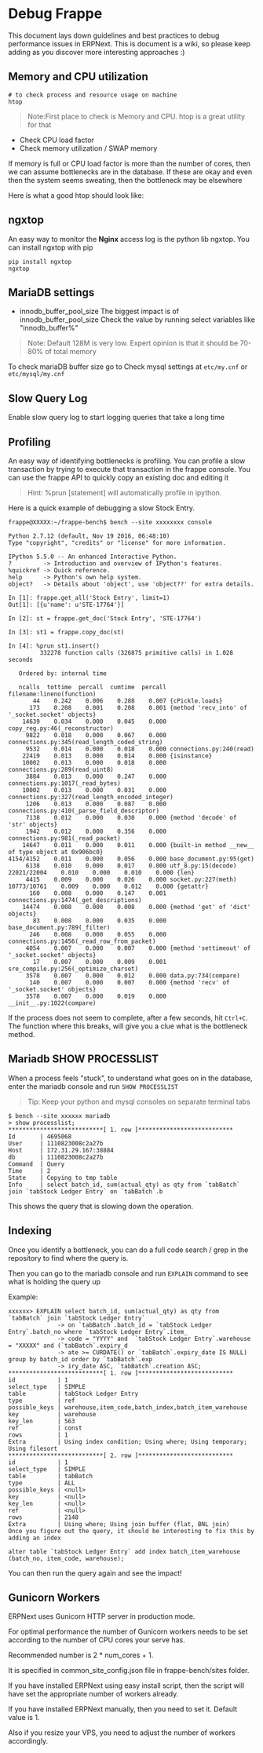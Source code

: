 # Debug Frappe

This document lays down guidelines and best practices to debug performance issues in ERPNext.
This is document is a wiki, so please keep adding as you discover more interesting approaches :)

## Memory and CPU utilization

```shell
# to check process and resource usage on machine
htop
```

> Note:First place to check is Memory and CPU. htop is a great utility for that

- Check CPU load factor
- Check memory utilization / SWAP memory

If memory is full or CPU load factor is more than the number of cores, then we can assume bottlenecks are in the database. If these are okay and even then the system seems sweating, then the bottleneck may be elsewhere

Here is what a good htop should look like:

## ngxtop

An easy way to monitor the **Nginx** access log is the python lib ngxtop. You can install ngxtop with pip

```shell
pip install ngxtop
ngxtop
```

## MariaDB settings

- innodb_buffer_pool_size
     The biggest impact is of innodb_buffer_pool_size
     Check the value by running select variables like "innodb_buffer%"

>Note: Default 128M is very low. Expert opinion is that it should be 70-80% of total memory

To check mariaDB buffer size go to Check mysql settings at `etc/my.cnf` or `etc/mysql/my.cnf`

## Slow Query Log

Enable slow query log to start logging queries that take a long time

## Profiling

An easy way of identifying bottlenecks is profiling. You can profile a slow transaction by trying to execute that transaction in the frappe console. You can use the frappe API to quickly copy an existing doc and editing it

> Hint: %prun [statement] will automatically profile in ipython.

Here is a quick example of debugging a slow Stock Entry.

```
frappe@XXXXX:~/frappe-bench$ bench --site xxxxxxxx console

Python 2.7.12 (default, Nov 19 2016, 06:48:10)
Type "copyright", "credits" or "license" for more information.

IPython 5.5.0 -- An enhanced Interactive Python.
?         -> Introduction and overview of IPython's features.
%quickref -> Quick reference.
help      -> Python's own help system.
object?   -> Details about 'object', use 'object??' for extra details.

In [1]: frappe.get_all('Stock Entry', limit=1)
Out[1]: [{u'name': u'STE-17764'}]

In [2]: st = frappe.get_doc('Stock Entry', 'STE-17764')

In [3]: st1 = frappe.copy_doc(st)

In [4]: %prun st1.insert()
         332278 function calls (326875 primitive calls) in 1.028 seconds

   Ordered by: internal time

   ncalls  tottime  percall  cumtime  percall filename:lineno(function)
       44    0.242    0.006    0.288    0.007 {cPickle.loads}
      173    0.208    0.001    0.208    0.001 {method 'recv_into' of '_socket.socket' objects}
    14639    0.034    0.000    0.045    0.000 copy_reg.py:46(_reconstructor)
     9822    0.018    0.000    0.067    0.000 connections.py:345(read_length_coded_string)
     9532    0.014    0.000    0.018    0.000 connections.py:240(read)
    22419    0.013    0.000    0.014    0.000 {isinstance}
    10002    0.013    0.000    0.018    0.000 connections.py:289(read_uint8)
     3884    0.013    0.000    0.247    0.000 connections.py:1017(_read_bytes)
    10002    0.013    0.000    0.031    0.000 connections.py:327(read_length_encoded_integer)
     1206    0.013    0.000    0.087    0.000 connections.py:410(_parse_field_descriptor)
     7138    0.012    0.000    0.030    0.000 {method 'decode' of 'str' objects}
     1942    0.012    0.000    0.356    0.000 connections.py:981(_read_packet)
    14647    0.011    0.000    0.011    0.000 {built-in method __new__ of type object at 0x906bc0}
4154/4152    0.011    0.000    0.056    0.000 base_document.py:95(get)
     6138    0.010    0.000    0.017    0.000 utf_8.py:15(decode)
22021/22004    0.010    0.000    0.010    0.000 {len}
     4415    0.009    0.000    0.026    0.000 socket.py:227(meth)
10773/10761    0.009    0.000    0.012    0.000 {getattr}
      160    0.008    0.000    0.147    0.001 connections.py:1474(_get_descriptions)
    14474    0.008    0.000    0.008    0.000 {method 'get' of 'dict' objects}
       83    0.008    0.000    0.035    0.000 base_document.py:789(_filter)
      246    0.008    0.000    0.055    0.000 connections.py:1456(_read_row_from_packet)
     4054    0.007    0.000    0.007    0.000 {method 'settimeout' of '_socket.socket' objects}
       17    0.007    0.000    0.009    0.001 sre_compile.py:256(_optimize_charset)
     3578    0.007    0.000    0.012    0.000 data.py:734(compare)
      140    0.007    0.000    0.007    0.000 {method 'recv' of '_socket.socket' objects}
     3578    0.007    0.000    0.019    0.000 __init__.py:1022(compare)
```

If the process does not seem to complete, after a few seconds, hit `Ctrl+C`. 
The function where this breaks, will give you a clue what is the bottleneck method.

## Mariadb SHOW PROCESSLIST

When a process feels "stuck", to understand what goes on in the database, enter the mariadb console and run `SHOW PROCESSLIST`

> Tip: Keep your python and mysql consoles on separate terminal tabs

```
$ bench --site xxxxxx mariadb
> show processlist;
***************************[ 1. row ]***************************
Id       | 4695068
User     | 1110823008c2a27b
Host     | 172.31.29.167:38884
db       | 1110823008c2a27b
Command  | Query
Time     | 2
State    | Copying to tmp table
Info     | select batch_id, sum(actual_qty) as qty from `tabBatch` join `tabStock Ledger Entry` on `tabBatch`.b
```

This shows the query that is slowing down the operation.

## Indexing

Once you identify a bottleneck, you can do a full code search / grep in the repository to find where the query is.

Then you can go to the mariadb console and run `EXPLAIN` command to see what is holding the query up

Example:

```
xxxxxx> EXPLAIN select batch_id, sum(actual_qty) as qty from `tabBatch` join `tabStock Ledger Entry`
              -> on `tabBatch`.batch_id = `tabStock Ledger Entry`.batch_no where `tabStock Ledger Entry`.item_
              -> code = "YYYY" and  `tabStock Ledger Entry`.warehouse = "XXXXX" and (`tabBatch`.expiry_d
              -> ate >= CURDATE() or `tabBatch`.expiry_date IS NULL) group by batch_id order by `tabBatch`.exp
              -> iry_date ASC, `tabBatch`.creation ASC;
***************************[ 1. row ]***************************
id            | 1
select_type   | SIMPLE
table         | tabStock Ledger Entry
type          | ref
possible_keys | warehouse,item_code,batch_index,batch_item_warehouse
key           | warehouse
key_len       | 563
ref           | const
rows          | 1
Extra         | Using index condition; Using where; Using temporary; Using filesort
***************************[ 2. row ]***************************
id            | 1
select_type   | SIMPLE
table         | tabBatch
type          | ALL
possible_keys | <null>
key           | <null>
key_len       | <null>
ref           | <null>
rows          | 2148
Extra         | Using where; Using join buffer (flat, BNL join)
Once you figure out the query, it should be interesting to fix this by adding an index

alter table `tabStock Ledger Entry` add index batch_item_warehouse (batch_no, item_code, warehouse);
```

You can then run the query again and see the impact!

## Gunicorn Workers

ERPNext uses Gunicorn HTTP server in production mode.

For optimal performance the number of Gunicorn workers needs to be set according to the number of CPU cores your serve has.

Recommended number is 2 * num_cores + 1.

It is specified in common_site_config.json file in frappe-bench/sites folder.

If you have installed ERPNext using easy install script, then the script will have set the appropriate number of workers already.

If you have installed ERPNext manually, then you need to set it. Default value is 1.

Also if you resize your VPS, you need to adjust the number of workers accordingly.
